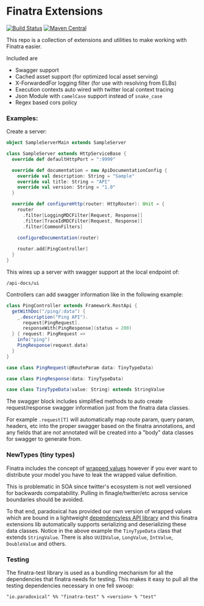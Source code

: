 Finatra Extensions
===

[![Build Status](https://travis-ci.org/paradoxical-io/finatra-extensions.svg?branch=master)](https://travis-ci.org/paradoxical-io/finatra-extensions)
[![Maven Central](https://img.shields.io/maven-central/v/io.paradoxical/finatra-test_2.12.svg)](http://search.maven.org/#search%7Cga%7C1%7Ca%3A%22finatra-test_2.12t%22)


This repo is a collection of extensions and utilities to make working with Finatra easier.

Included are 

- Swagger support
- Cached asset support (for optimized local asset serving)
- X-ForwardedFor logging filter (for use with resolving from ELBs)
- Execution contexts auto wired with twitter local context tracing
- Json Module with `camelCase` support instead of `snake_case`
- Regex based cors policy

### Examples:

Create a server:

```scala
object SampleServerMain extends SampleServer

class SampleServer extends HttpServiceBase {
  override def defaultHttpPort = ":9999"

  override def documentation = new ApiDocumentationConfig {
    override val description: String = "Sample"
    override val title: String = "API"
    override val version: String = "1.0"
  }

  override def configureHttp(router: HttpRouter): Unit = {
    router
      .filter[LoggingMDCFilter[Request, Response]]
      .filter[TraceIdMDCFilter[Request, Response]]
      .filter[CommonFilters]
    
    configureDocumentation(router)

    router.add[PingController]
  }
}
```

This wires up a server with swagger support at the local endpoint of:

```
/api-docs/ui
```

Controllers can add swagger information like in the following example:

```scala
class PingController extends Framework.RestApi {
  getWithDoc("/ping/:data") {
    _.description("Ping API").
      request[PingRequest].
      responseWith[PingResponse](status = 200)
  } { request: PingRequest =>
    info("ping")
    PingResponse(request.data)
  }
}

case class PingRequest(@RouteParam data: TinyTypeData)

case class PingResponse(data: TinyTypeData)

case class TinyTypeData(value: String) extends StringValue
```

The swagger block includes simplified methods to auto create request/response swagger information just from the finatra data classes.

For example `.request[T]` will automatically map route param, query param, headers, etc into the proper swagger based on the finatra annotations,
and any fields that are _not_ annotated will be created into a "body" data classes for swagger to generate from.

### NewTypes (tiny types)

Finatra includes the concept of [wrapped values](https://twitter.github.io/finatra/scaladocs/com/twitter/inject/domain/WrappedValue.html) 
however if you ever want to distribute your model you have to leak the wrapped value definition.  

This is problematic in SOA since twitter's ecosystem is not well versioned for backwards compatability.  Pulling in finagle/twitter/etc across service boundaries should be avoided.  

To that end, paradoxical has provided our own version of wrapped values which are bound in a lightweight [dependencyless API library](https://github.com/paradoxical-io/scala-global/tree/master/global/src/main/scala/io/paradoxical/global/tiny) and this finatra extensions lib automatically supports serializing and deserializing these data classes.  Notice in the above example the `TinyTypeData` class that extends `StringValue`. There is also `UUIDValue`, `LongValue`, `IntValue`, `DoubleValue` and others.


### Testing

The finatra-test library is used as a bundling mechanism for all the dependencies that finatra needs for testing. This makes it easy
to pull all the testing dependencies necessary in one fell swoop:

```
"io.paradoxical" %% "finatra-test" % <version> % "test"
```

